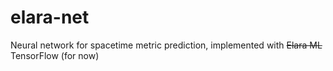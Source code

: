 # elara-net
Neural network for spacetime metric prediction, implemented with ~~Elara ML~~ TensorFlow (for now)
